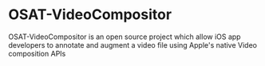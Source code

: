 # OSAT-VideoCompositor
OSAT-VideoCompositor is an open source project which allow iOS app developers to annotate and augment a video file using Apple's native Video composition APIs
